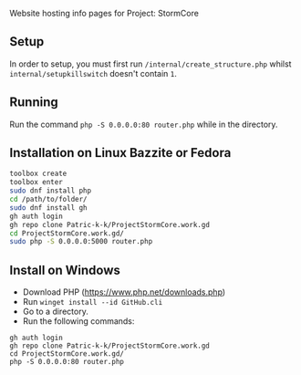 Website hosting info pages for Project: StormCore

## Setup
In order to setup, you must first run `/internal/create_structure.php` whilst `internal/setupkillswitch` doesn't contain `1`.

## Running
Run the command `php -S 0.0.0.0:80 router.php` while in the directory.

## Installation on Linux Bazzite or Fedora
```bash
toolbox create
toolbox enter
sudo dnf install php
cd /path/to/folder/
sudo dnf install gh
gh auth login
gh repo clone Patric-k-k/ProjectStormCore.work.gd
cd ProjectStormCore.work.gd/
sudo php -S 0.0.0.0:5000 router.php
```
## Install on Windows
- Download PHP (https://www.php.net/downloads.php)
- Run `winget install --id GitHub.cli`
- Go to a directory.
- Run the following commands:
```
gh auth login
gh repo clone Patric-k-k/ProjectStormCore.work.gd
cd ProjectStormCore.work.gd/
php -S 0.0.0.0:80 router.php
```
